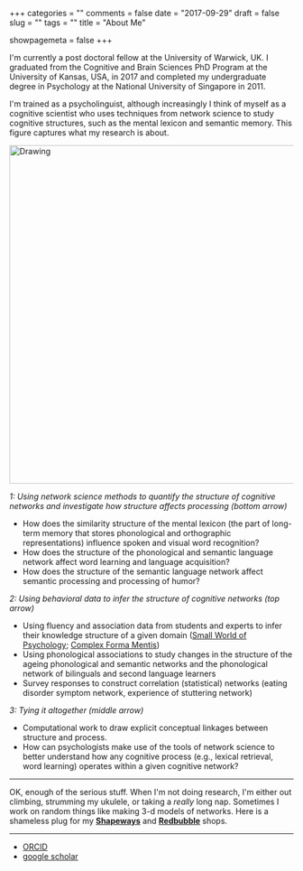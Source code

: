 +++
categories = ""
comments = false
date = "2017-09-29"
draft = false
slug = ""
tags = ""
title = "About Me"

showpagemeta = false
+++

I'm currently a post doctoral fellow at the University of Warwick, UK. I graduated from the Cognitive and Brain Sciences PhD Program at the University of Kansas, USA, in 2017 and completed my undergraduate degree in Psychology at the National University of Singapore in 2011. 

I'm trained as a psycholinguist, although increasingly I think of myself as a cognitive scientist who uses techniques from network science to study cognitive structures, such as the mental lexicon and semantic memory. This figure captures what my research is about.   

<img src="/img/jobtalk.jpg" alt="Drawing" style="width: 600px;"/>  

*1: Using network science methods to quantify the structure of cognitive networks and investigate how structure affects processing (bottom arrow)*

* How does the similarity structure of the mental lexicon (the part of long-term memory that stores phonological and orthographic representations) influence spoken and visual word recognition? 
* How does the structure of the phonological and semantic language network affect word learning and language acquisition? 
* How does the structure of the semantic language network affect semantic processing and processing of humor? 

*2: Using behavioral data to infer the structure of cognitive networks (top arrow)*

* Using fluency and association data from students and experts to infer their knowledge structure of a given domain ([Small World of Psychology](https://csqsiew.netlify.com/studies/swopf/); [Complex Forma Mentis](http://www.complexmentis.com/team/))
* Using phonological associations to study changes in the structure of the ageing phonological and semantic networks and the  phonological network of bilinguals and second language learners   
* Survey responses to construct correlation (statistical) networks (eating disorder symptom network, experience of stuttering network)  

*3: Tying it altogether (middle arrow)*

* Computational work to draw explicit conceptual linkages between structure and process.
* How can psychologists make use of the tools of network science to better understand how any cognitive process (e.g., lexical retrieval, word learning) operates within a given cognitive network? 

***

OK, enough of the serious stuff. When I'm not doing research, I'm either out climbing, strumming my ukulele, or taking a _really_ long nap. Sometimes I work on random things like making 3-d models of networks. Here is a shameless plug for my **[Shapeways](https://www.shapeways.com/shops/csqsiew)** and **[Redbubble](https://www.redbubble.com/people/csqsiew)** shops.   

***

* [ORCID](http://orcid.org/0000-0003-3384-7374)
* [google scholar](https://scholar.google.com/citations?user=CviKcyUAAAAJ&hl=en&oi=ao)
